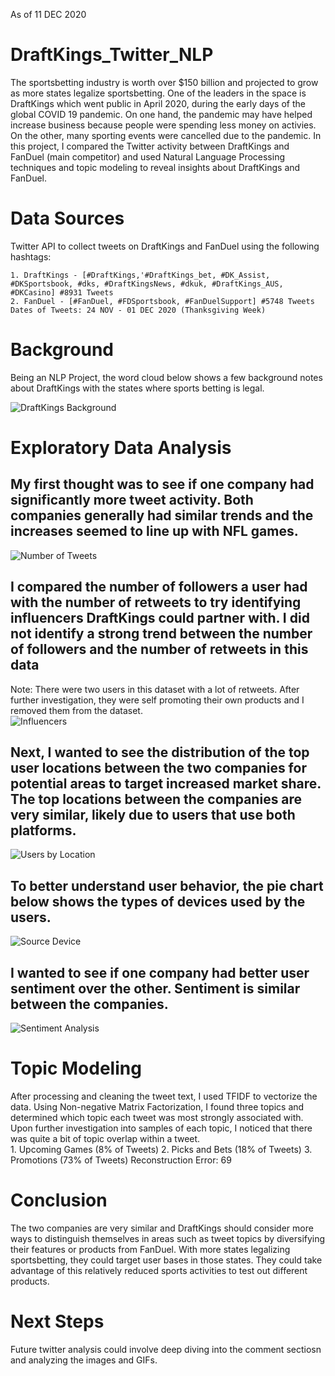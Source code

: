 As of 11 DEC 2020
# DraftKings_Twitter_NLP

The sportsbetting industry is worth over $150 billion and projected to grow as more states legalize sportsbetting.  One of the leaders in the space is DraftKings which went public in April 2020, during the early days of the global COVID 19 pandemic.  On one hand, the pandemic may have helped increase business because people were spending less money on activies.  On the other, many sporting events were cancelled due to the pandemic.  In this project, I compared the Twitter activity between DraftKings and FanDuel (main competitor) and used Natural Language Processing techniques and topic modeling to reveal insights about DraftKings and FanDuel.


# Data Sources
Twitter API to collect tweets on DraftKings and FanDuel using the following hashtags:

    1. DraftKings - [#DraftKings,'#DraftKings_bet, #DK_Assist, #DKSportsbook, #dks, #DraftKingsNews, #dkuk, #DraftKings_AUS, #DKCasino] #8931 Tweets
    2. FanDuel - [#FanDuel, #FDSportsbook, #FanDuelSupport] #5748 Tweets
    Dates of Tweets: 24 NOV - 01 DEC 2020 (Thanksgiving Week) 

# Background
Being an NLP Project, the word cloud below shows a few background notes about DraftKings with the states where sports betting is legal.

![DraftKings Background](/img/DK_Background_wordcloud.png)

# Exploratory Data Analysis
## My first thought was to see if one company had significantly more tweet activity.  Both companies generally had similar trends and the increases seemed to line up with NFL games.  
![Number of Tweets](/img/Num_Tweets.png)


## I compared the number of followers a user had with the number of retweets to try identifying influencers DraftKings could partner with.  I did not identify a strong trend between the number of followers and the number of retweets in this data  
Note: There were two users in this dataset with a lot of retweets.  After further investigation, they were self promoting their own products and I removed them from the dataset.    
![Influencers](/img/Followers%20and%20Retweets.png)


## Next, I wanted to see the distribution of the top user locations between the two companies for potential areas to target increased market share.  The top locations between the companies are very similar, likely due to users that use both platforms. 

![Users by Location](/img/User%20Location.png)


## To better understand user behavior, the pie chart below shows the types of devices used by the users.  

![Source Device](/img/Source%20Device.png)


## I wanted to see if one company had better user sentiment over the other. Sentiment is similar between the companies.
![Sentiment Analysis](/img/Sentiment_Analysis.png)


# Topic Modeling
After processing and cleaning the tweet text, I used TFIDF to vectorize the data.  Using Non-negative Matrix Factorization, I found three topics and determined which topic each tweet was most strongly associated with.  Upon further investigation into samples of each topic, I noticed that there was quite a bit of topic overlap within a tweet.  
    1. Upcoming Games (8% of Tweets)
    2. Picks and Bets (18% of Tweets)
    3. Promotions (73% of Tweets)
    Reconstruction Error: 69

# Conclusion
The two companies are very similar and DraftKings should consider more ways to distinguish themselves in areas such as tweet topics by diversifying their features or products from FanDuel.  With more states legalizing sportsbetting, they could target user bases in those states.  They could take advantage of this relatively reduced sports activities to test out different products.  

# Next Steps
Future twitter analysis could involve deep diving into the comment sectiosn and analyzing the images and GIFs. 
